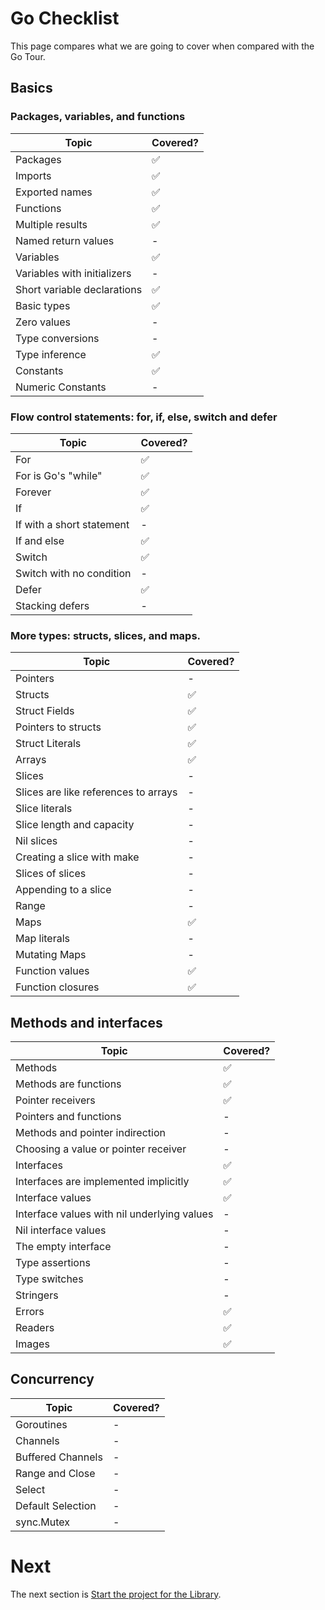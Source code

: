 # Go Checklist

This page compares what we are going to cover when compared with the Go Tour.

## Basics

### Packages, variables, and functions

| Topic | Covered?|
|-------|----------|
|Packages|✅|
|Imports|✅|
|Exported names|✅|
|Functions|✅|
|Multiple results|✅|
|Named return values| - |
|Variables|✅|
|Variables with initializers|-|
|Short variable declarations|✅|
|Basic types|✅|
|Zero values|-|
|Type conversions|-|
|Type inference|✅|
|Constants|✅|
|Numeric Constants|-|

### Flow control statements: for, if, else, switch and defer

| Topic | Covered?|
|-------|----------|
|For|✅|
|For is Go's "while"|✅|
|Forever|✅|
|If|✅|
|If with a short statement|-|
|If and else|✅|
|Switch|✅|
|Switch with no condition|-|
|Defer|✅|
|Stacking defers|-|

### More types: structs, slices, and maps.

| Topic | Covered?|
|-------|----------|
|Pointers|-|
|Structs|✅|
|Struct Fields|✅|
|Pointers to structs|✅|
|Struct Literals|✅|
|Arrays|✅|
|Slices|-|
|Slices are like references to arrays|-|
|Slice literals|-|
|Slice length and capacity|-|
|Nil slices|-|
|Creating a slice with make|-|
|Slices of slices|-|
|Appending to a slice|-|
|Range|-|
|Maps|✅|
|Map literals|-|
|Mutating Maps|-|
|Function values|✅|
|Function closures|✅|

## Methods and interfaces

| Topic | Covered?|
|-------|---------|
|Methods|✅|
|Methods are functions|✅|
|Pointer receivers|✅|
|Pointers and functions|-|
|Methods and pointer indirection|-|
|Choosing a value or pointer receiver|-|
|Interfaces|✅|
|Interfaces are implemented implicitly|✅|
|Interface values|✅|
|Interface values with nil underlying values|-|
|Nil interface values|-|
|The empty interface|-|
|Type assertions|-|
|Type switches|-|
|Stringers|-|
|Errors|✅|
|Readers|✅|
|Images|✅|

## Concurrency

| Topic | Covered?|
|-------|---------|
|Goroutines|-|
|Channels|-|
|Buffered Channels|-|
|Range and Close|-|
|Select|-|
|Default Selection|-|
|sync.Mutex|-|

 # Next
 
 The next section is
 [Start the project for the Library](it1-lib-start-the-project.md).